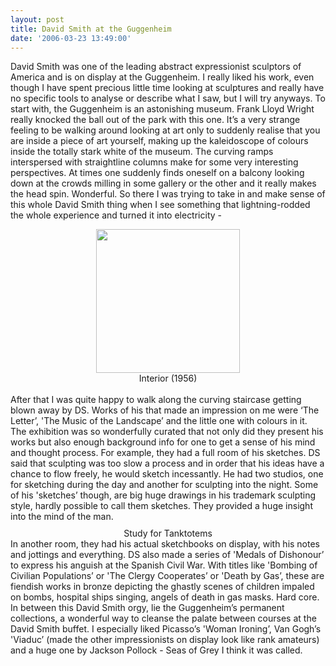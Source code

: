 ```yaml
---
layout: post
title: David Smith at the Guggenheim
date: '2006-03-23 13:49:00'
---
```


David Smith was one of the leading abstract expressionist sculptors of America and is on display at the Guggenheim. I really liked his work, even though I have spent precious little time looking at sculptures and really have no specific tools to analyse or describe what I saw, but I will try anyways.
To start with, the Guggenheim is an astonishing museum. Frank Lloyd Wright really knocked the ball out of the park with this one. It&rsquo;s a very strange feeling to be walking around looking at art only to suddenly realise that you are inside a piece of art yourself, making up the kaleidoscope of colours inside the totally stark white of the museum. The curving ramps interspersed with straightline columns make for some very interesting perspectives. At times one suddenly finds oneself on a balcony looking down at the crowds milling in some gallery or the other and it really makes the head spin. Wonderful.
So there I was trying to take in and make sense of this whole David Smith thing when I see something that lightning-rodded the whole experience and turned it into electricity -<br/><center><img src="http://www.patang.org/blog/interiorsm.jpg" width="230"/><br/>Interior (1956)</center><br/> After that I was quite happy to walk along the curving staircase getting blown away by DS. Works of his that made an impression on me were &lsquo;The Letter&rsquo;, 'The Music of the Landscape&rsquo; and the little one with colours in it. The exhibition was so wonderfully curated that not only did they present his works but also enough background info for one to get a sense of his mind and thought process. For example, they had a full room of his sketches. DS said that sculpting was too slow a process and in order that his ideas have a chance to flow freely, he would sketch incessantly. He had two studios, one for sketching during the day and another for sculpting into the night. Some of his 'sketches&rsquo; though, are big huge drawings in his trademark sculpting style, hardly possible to call them sketches. They provided a huge insight into the mind of the man.<br/><a onblur="try {parent.deselectBloggerImageGracefully();} catch(e) {}" href="http://www.patang.org/blog/uploaded_images/tanktotems.gif" target="_blank"><img style="display:block; margin:0px auto 10px; text-align:center;cursor:pointer; cursor:hand;" src="http://www.patang.org/blog/uploaded_images/tanktotems.gif" border="0" alt=""/></a><center>Study for Tanktotems</center>
 In another room, they had his actual sketchbooks on display, with his notes and jottings and everything. DS also made a series of 'Medals of Dishonour&rsquo; to express his anguish at the Spanish Civil War. With titles like 'Bombing of Civilian Populations&rsquo; or 'The Clergy Cooperates&rsquo; or 'Death by Gas&rsquo;, these are fiendish works in bronze depicting the ghastly scenes of children impaled on bombs, hospital ships singing, angels of death in gas masks. Hard core.
 In between this David Smith orgy, lie the Guggenheim&rsquo;s permanent collections, a wonderful way to cleanse the palate between courses at the David Smith  buffet. I especially liked Picasso&rsquo;s 'Woman Ironing&rsquo;, Van Gogh&rsquo;s 'Viaduc&rsquo; (made the other impressionists on display look like rank amateurs) and a huge one by Jackson Pollock - Seas of Grey I think it was called.
<a onblur="try {parent.deselectBloggerImageGracefully();} catch(e) {}" href="http://www.patang.org/blog/uploaded_images/woman%20ironing-791658.jpg" target="_blank"><img style="display:block; margin:0px auto 10px; text-align:center;cursor:pointer; cursor:hand;" src="http://www.patang.org/blog/uploaded_images/woman%20ironing-790515.jpg" border="0" alt=""/></a>